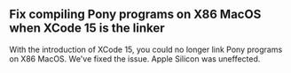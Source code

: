## Fix compiling Pony programs on X86 MacOS when XCode 15 is the linker

With the introduction of XCode 15, you could no longer link Pony programs on X86 MacOS. We've fixed the issue. Apple Silicon was uneffected.
